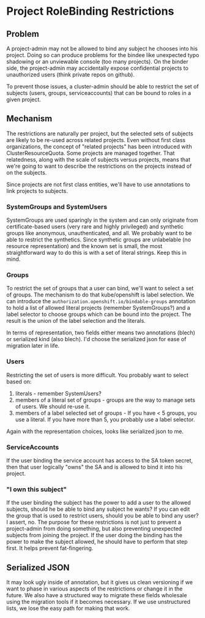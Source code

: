 # Project RoleBinding Restrictions

## Problem
A project-admin may not be allowed to bind any subject he chooses into his project.  Doing so can produce problems
for the bindee like unexpected typo shadowing or an unviewable console (too many projects).  On the binder side,
the project-admin may accidentally expose confidential projects to unauthorized users (think private repos on github).

To prevent those issues, a cluster-admin should be able to restrict the set of subjects (users, groups, serviceaccounts)
that can be bound to roles in a given project.


## Mechanism
The restrictions are naturally per project, but the selected sets of subjects are likely to be re-used across related
projects.  Even without first class organizations, the concept of "related projects" has been introduced with 
ClusterResourceQuota.  Some projects are managed together.  That relatedness, along with the scale of subjects versus
projects, means that we're going to want to describe the restrictions on the projects instead of on the subjects.

Since projects are not first class entities, we'll have to use annotations to link projects to subjects.

### SystemGroups and SystemUsers
SystemGroups are used sparingly in the system and can only originate from certificate-based users (very rare and 
highly privileged) and synthetic groups like anonymous, unauthenticated, and all.  We probably want to be able to restrict
the synthetics.  Since synthetic groups are unlabelable (no resource representation) and the known set is small,
the most straightforward way to do this is with a set of literal strings.  Keep this in mind.

### Groups
To restrict the set of groups that a user can bind, we'll want to select a set of groups.  The mechanism to do that 
kube/openshift is label selection.  We can introduce the `authorization.openshift.io/bindable-groups` annotation to hold
a list of allowed literal projects (remember SystemGroups?) and a label selector to choose groups which can be bound 
into the project.  The result is the union of the label selection and the literals.

In terms of representation, two fields either means two annotations (blech) or serialized kind (also blech).  I'd choose the
serialized json for ease of migration later in life.

### Users
Restricting the set of users is more difficult.  You probably want to select based on:
 1.  literals - remember SystemUsers?
 2.  members of a literal set of groups - groups are the way to manage sets of users.  We should re-use it.
 3.  members of a label selected set of groups - If you have < 5 groups, you use a literal.  If you have more than 5, 
     you probably use a label selector.

Again with the representation choices, looks like serialized json to me.

### ServiceAccounts
If the user binding the service account has access to the SA token secret, then that user logically "owns" the SA
and is allowed to bind it into his project.

### "I own this subject"
If the user binding the subject has the power to add a user to the allowed subjects, should he be able to bind
any subject he wants?  If you can edit the group that is used to restrict users, should you be able to bind any user?
I assert, no.  The purpose for these restrictions is not just to prevent a project-admin from doing something, but also
preventing unexpected subjects from joining the project.  If the user doing the binding has the power to make the 
subject allowed, he should have to perform that step first.  It helps prevent fat-fingering.

## Serialized JSON
It may look ugly inside of annotation, but it gives us clean versioning if we want to phase in various aspects of the 
restrictions or change it in the future.  We also have a structured way to migrate these fields wholesale using
the migration tools if it becomes necessary.  If we use unstructured lists, we lose the easy path for making that work.